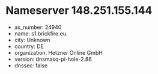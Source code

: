 # Nameserver 148.251.155.144

* as_number: 24940
* name: s1.brickfire.eu.
* city: Unknown
* country: DE
* organization: Hetzner Online GmbH
* version: dnsmasq-pi-hole-2.86
* dnssec: false
